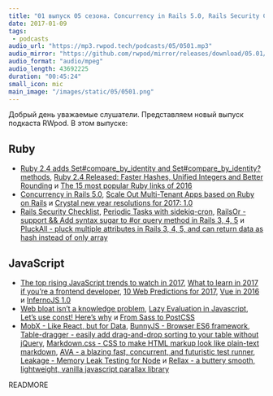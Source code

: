 ```yaml
---
title: "01 выпуск 05 сезона. Concurrency in Rails 5.0, Rails Security Checklist, 10 Web Predictions for 2017, MobX, BunnyJS, Leakage и прочее"
date: 2017-01-09
tags:
 - podcasts
audio_url: "https://mp3.rwpod.tech/podcasts/05/0501.mp3"
audio_mirror: "https://github.com/rwpod/mirror/releases/download/05.01/0501.mp3"
audio_format: "audio/mpeg"
audio_length: 43692225
duration: "00:45:24"
small_icon: mic
main_image: "/images/static/05/0501.png"
---
```


Добрый день уважаемые слушатели. Представляем новый выпуск подкаста RWpod. В этом выпуске:

## Ruby

 - [Ruby 2.4 adds Set#compare_by_identity and Set#compare_by_identity? methods](http://blog.bigbinary.com/2016/12/29/ruby-2-4-adds-compare-by-identity-functionality-for-sets.html), [Ruby 2.4 Released: Faster Hashes, Unified Integers and Better Rounding](https://blog.heroku.com/ruby-2-4-features-hashes-integers-rounding) и [The 15 most popular Ruby links of 2016](https://medium.com/statuscode/the-15-most-popular-ruby-links-of-2016-ff3cf06d5b80)
 - [Concurrency in Rails 5.0](https://bibwild.wordpress.com/2016/12/29/concurrency-in-rails-5-0/), [Scale Out Multi-Tenant Apps based on Ruby on Rails](https://www.citusdata.com/blog/2017/01/05/easily-scale-out-multi-tenant-apps/) и [Crystal new year resolutions for 2017: 1.0](https://crystal-lang.org/2016/12/29/crystal-new-year-resolutions-for-2017-1-0.html)
 - [Rails Security Checklist](https://github.com/eliotsykes/rails-security-checklist), [Periodic Tasks with sidekiq-cron](https://www.driftingruby.com/episodes/periodic-tasks-with-sidekiq-cron), [RailsOr - support && Add syntax sugar to #or query method in Rails 3, 4, 5](https://github.com/khiav223577/rails_or) и [PluckAll - pluck multiple attributes in Rails 3, 4, 5, and can return data as hash instead of only array](https://github.com/khiav223577/pluck_all)

## JavaScript

 - [The top rising JavaScript trends to watch in 2017](https://medium.com/commit-push/the-top-rising-javascript-trends-to-watch-in-2017-86d8e87db3b3), [What to learn in 2017 if you’re a frontend developer](https://medium.com/@sapegin/what-to-learn-in-2017-if-youre-a-frontend-developer-b6cfef46effd), [10 Web Predictions for 2017](https://www.sitepoint.com/10-web-predictions-for-2017/), [Vue in 2016](https://medium.com/the-vue-point/vue-in-2016-8df71d98bfb3) и [InfernoJS 1.0](https://infernojs.org/)
 - [Web bloat isn’t a knowledge problem](https://hackernoon.com/web-bloat-isnt-a-knowledge-problem-46e561031663), [Lazy Evaluation in Javascript](https://hackernoon.com/lazy-evaluation-in-javascript-84f7072631b7), [Let’s use const! Here’s why](https://ponyfoo.com/articles/var-let-const) и [From Sass to PostCSS](https://tylergaw.com/articles/sass-to-postcss)
 - [MobX - Like React, but for Data](http://danielearwicker.github.io/MobX_Like_React_but_for_Data.html), [BunnyJS - Browser ES6 framework](https://bunnyjs.com/), [Table-dragger - easily add drag-and-drop sorting to your table without jQuery](https://sindu12jun.github.io/table-dragger/), [Markdown.css - CSS to make HTML markup look like plain-text markdown](http://mrcoles.com/demo/markdown-css/), [AVA - a blazing fast, concurrent, and futuristic test runner](https://github.com/avajs/ava), [Leakage - Memory Leak Testing for Node](https://github.com/andywer/leakage) и [Rellax - a buttery smooth, lightweight, vanilla javascript parallax library](https://dixonandmoe.com/rellax/)


READMORE
